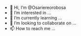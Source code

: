 - 👋 Hi, I’m @Osariereorobosa
- 👀 I’m interested in ...
- 🌱 I’m currently learning ...
- 💞️ I’m looking to collaborate on ...
- 📫 How to reach me ...

<!---
Osariereorobosa/Osariereorobosa is a ✨ special ✨ repository because its `README.md` (this file) appears on your GitHub profile.
You can click the Preview link to take a look at your changes.
--->
